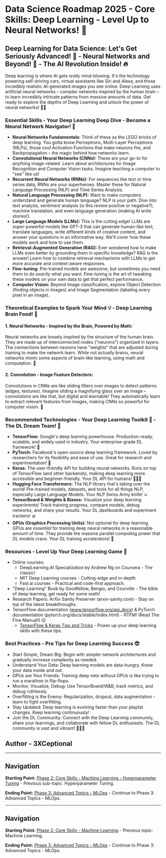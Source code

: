 # Data Science Roadmap 2025 - Core Skills: Deep Learning - Level Up to Neural Networks! 🚀

## Deep Learning for Data Science: Let's Get Seriously Advanced! 🧠 - Neural Networks and Beyond! 🤯 - The AI Revolution Inside! 🔥

Deep learning is where AI gets *really* mind-blowing. It's the technology powering self-driving cars, virtual assistants like Siri and Alexa, and those incredibly realistic AI-generated images you see online. Deep Learning uses artificial neural networks – complex networks inspired by the human brain – to learn incredibly intricate patterns from *massive* amounts of data. Get ready to explore the depths of Deep Learning and unlock the power of neural networks! 🚀🧠

### Essential Skills - Your Deep Learning Deep Dive - Become a Neural Network Navigator! 🤿

*   **Neural Networks Fundamentals:**  Think of these as the LEGO bricks of deep learning. You gotta know Perceptrons, Multi-Layer Perceptrons (MLPs), those cool Activation Functions that make neurons fire, and Backpropagation – the magic behind how networks learn.
*   **Convolutional Neural Networks (CNNs):**  These are your go-to for anything image-related. Learn about architectures for Image Recognition and Computer Vision tasks. Imagine teaching a computer to "see" like us!
*   **Recurrent Neural Networks (RNNs):**  For sequences like text or time series data, RNNs are your superheroes. Master these for Natural Language Processing (NLP) and Time Series Analysis.
*   **Natural Language Processing (NLP):**  Want to make computers understand and generate human language? NLP is your path. Dive into text analysis, sentiment analysis (is this review positive or negative?), machine translation, and even language generation (making AI write stories!).
*   **Large Language Models (LLMs):** This is the cutting edge! LLMs are super-powerful models like GPT-3 that can generate human-like text, translate languages, write different kinds of creative content, and answer your questions in an informative way. We'll cover how these models work and how to use them.
*   **Retrieval-Augmented Generation (RAG):** Ever wondered how to make LLMs even better by grounding them in specific knowledge? RAG is the answer! Learn how to combine retrieval mechanisms with LLMs to get more accurate and context-aware responses.
*   **Fine-tuning:**  Pre-trained models are awesome, but sometimes you need them to do *exactly* what you want. Fine-tuning is the art of tweaking these models on your own data to get that perfect performance.
*   **Computer Vision:** Beyond image classification, explore Object Detection (finding objects in images) and Image Segmentation (labeling every pixel in an image).

### Theoretical Examples to Spark Your Mind 💡 - Deep Learning Brain Food! 🧠

#### 1. Neural Networks - Inspired by the Brain, Powered by Math:

Neural networks are loosely inspired by the structure of the human brain. They are made up of interconnected nodes ("neurons") organized in layers. The connections between neurons have "weights" that are adjusted during training to make the network learn.  While not *actually* brains, neural networks mimic some aspects of brain-like learning, using math and computation. 🧠

#### 2. Convolution - Image Feature Detectors:

Convolutions in CNNs are like sliding filters over images to detect patterns (edges, textures). Imagine sliding a magnifying glass over an image – convolutions are like that, but digital and learnable! They automatically learn to extract relevant features from images, making CNNs so powerful for computer vision. 👀

### Recommended Technologies - Your Deep Learning Toolkit 🧰 - The DL Dream Team! 💖

*   **TensorFlow:** Google's deep learning powerhouse. Production-ready, scalable, and widely used in industry. Your enterprise-grade DL framework! 🏢
*   **PyTorch:** Facebook's open-source deep learning framework. Loved by researchers for its flexibility and ease of use. Great for research and experimentation! 🧪
*   **Keras:** The user-friendly API for building neural networks. Runs on top of TensorFlow (and other backends), making deep learning more accessible and beginner-friendly. Your DL API for humans! 🧑‍🤝‍🧑
*   **Hugging Face Transformers:** The NLP library that's taking over the world! Pre-trained models, datasets, and tools for all things NLP, especially Large Language Models. Your NLP Swiss Army knife! ⚔️
*   **TensorBoard & Weights & Biases:**  Visualize your deep learning experiments! Track training progress, compare models, debug networks, and share your results. Your DL dashboards and experiment trackers! 📊
*   **GPUs (Graphics Processing Units):**  Not optional for deep learning. GPUs are *essential* for training deep neural networks in a reasonable amount of time. They provide the massive parallel computing power that DL models crave. Your DL training accelerators! 🚀

### Resources - Level Up Your Deep Learning Game 🚀

*   Online courses:
    *   DeepLearning.AI Specialization by Andrew Ng on Coursera - The classic!
    *   MIT Deep Learning courses - Cutting-edge and in-depth.
    *   Fast.ai courses - Practical and code-first approach.
*   "Deep Learning" Book by Goodfellow, Bengio, and Courville - The bible of deep learning, get ready for some math!
*   Research Papers: ArXiv Sanity Preserver (arxiv-sanity.com) - Stay on top of the latest breakthroughs.
*   TensorFlow documentation (www.tensorflow.org/api_docs) & PyTorch documentation (pytorch.org/docs/stable/index.html) - RTFM! (Read The Fine Manual!) 😉
    *   [TensorFlow & Keras Tips and Tricks](tips-and-tricks-tensorflow-keras.md) - Power up your deep learning skills with these tips.

### Best Practices - Pro Tips for Deep Learning Success 😎

*   Start Simple, Dream Big: Begin with simpler network architectures and gradually increase complexity as needed.
*   Understand Your Data: Deep learning models are data-hungry. Know your data inside and out.
*   GPUs are Your Friends: Training deep nets without GPUs is like trying to run a marathon in flip-flops.
*   Monitor, Visualize, Debug: Use TensorBoard/W&B, track metrics, and debug ruthlessly.
*   Overfitting is the Enemy: Regularization, dropout, data augmentation - learn to fight overfitting.
*   Stay Updated: Deep learning is evolving faster than your playlist changes. Keep learning continuously!
*   Join the DL Community: Connect with the Deep Learning community, share your learnings, and collaborate with fellow DL enthusiasts. The DL community is vast and vibrant! 🧑‍🤝‍🧑

## Author - 3XCeptional

---

## Navigation

**Starting Point:** [Phase 2: Core Skills - Machine Learning - Hyperparameter Tuning](ml-hyperparameter-tuning.md) - Previous sub-topic: Hyperparameter Tuning.

**Ending Point:** [Phase 3: Advanced Topics - MLOps](advanced-topics-mlops.md) - Continue to Phase 3: Advanced Topics - MLOps.

---

## Navigation

**Starting Point:** [Phase 2: Core Skills - Machine Learning](core-skills-machine-learning.md) - Previous topic: Machine Learning.

**Ending Point:** [Phase 3: Advanced Topics - MLOps](advanced-topics-mlops.md) - Continue to Phase 3: Advanced Topics - MLOps.